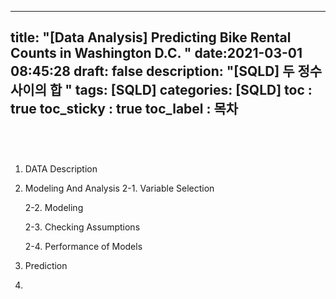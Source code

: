 
---
title: "[Data Analysis] Predicting Bike Rental Counts in Washington D.C. "
date:2021-03-01 08:45:28
draft: false
description: "[SQLD] 두 정수 사이의 합 "
tags: [SQLD]
categories: [SQLD]
toc : true
toc_sticky : true
toc_label : 목차
---

```R





```
1. DATA Description













2. Modeling And Analysis
    2-1. Variable Selection
    
    
    
    
    2-2. Modeling
    
    
    2-3. Checking Assumptions
    
    
    2-4. Performance of Models
    
    
3. Prediction




3. 



